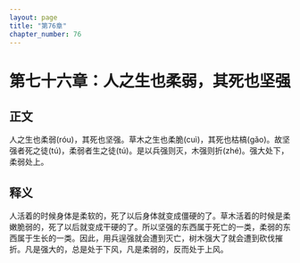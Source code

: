 ```yaml
---
layout: page
title: "第76章"
chapter_number: 76
---
```


# 第七十六章：人之生也柔弱，其死也坚强

## 正文
人之生也柔弱(róu)，其死也坚强。草木之生也柔脆(cuì)，其死也枯槁(gǎo)。故坚强者死之徒(tú)，柔弱者生之徒(tú)。是以兵强则灭，木强则折(zhé)。强大处下，柔弱处上。

## 释义
人活着的时候身体是柔软的，死了以后身体就变成僵硬的了。草木活着的时候是柔嫩脆弱的，死了以后就变成干硬的了。所以坚强的东西属于死亡的一类，柔弱的东西属于生长的一类。因此，用兵逞强就会遭到灭亡，树木强大了就会遭到砍伐摧折。凡是强大的，总是处于下风，凡是柔弱的，反而处于上风。